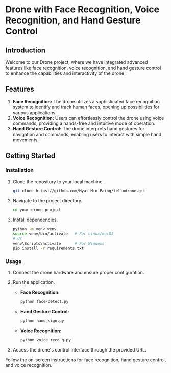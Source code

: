 # Drone with Face Recognition, Voice Recognition, and Hand Gesture Control

## Introduction

Welcome to our Drone project, where we have integrated advanced features like face recognition, voice recognition, and hand gesture control to enhance the capabilities and interactivity of the drone.

## Features

1. **Face Recognition:** The drone utilizes a sophisticated face recognition system to identify and track human faces, opening up possibilities for various applications.
2. **Voice Recognition:** Users can effortlessly control the drone using voice commands, providing a hands-free and intuitive mode of operation.
3. **Hand Gesture Control:** The drone interprets hand gestures for navigation and commands, enabling users to interact with simple hand movements.

## Getting Started

### Installation

1. Clone the repository to your local machine.

    ```bash
    git clone https://github.com/Myat-Min-Paing/tellodrone.git
    ```

2. Navigate to the project directory.

    ```bash
    cd your-drone-project
    ```

3. Install dependencies.

    ```bash
    python -m venv venv
    source venv/bin/activate   # For Linux/macOS
    # Or
    venv\Scripts\activate      # For Windows
    pip install -r requirements.txt
    ```

### Usage

1. Connect the drone hardware and ensure proper configuration.

2. Run the application.

    - **Face Recognition:**
        ```bash
        python face-detect.py
        ```

    - **Hand Gesture Control:**
        ```bash
        python hand_sign.py
        ```

    - **Voice Recognition:**
        ```bash
        python voice_reco_g.py
        ```

3. Access the drone's control interface through the provided URL.

Follow the on-screen instructions for face recognition, hand gesture control, and voice recognition.